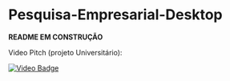 # Pesquisa-Empresarial-Desktop

**README EM CONSTRUÇÃO**

Video Pitch (projeto Universitário):

[![Video Badge](https://img.shields.io/badge/Video%20Pitch-f5f5f5?style=for-the-badge&logo=youtube&logoColor=red&labelColor=cecece)](https://www.youtube.com/watch?v=7Obp_z1DFFo)
